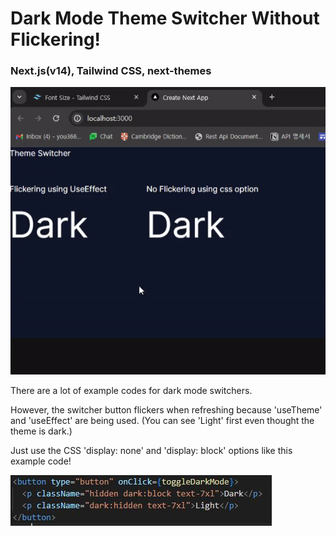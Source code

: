 # Dark Mode Theme Switcher Without Flickering!

### Next.js(v14), Tailwind CSS, next-themes

![screensh](./gif.gif)

There are a lot of example codes for dark mode switchers.

However, the switcher button flickers when refreshing because 'useTheme' and 'useEffect' are being used.
(You can see 'Light' first even thought the theme is dark.)

Just use the CSS 'display: none' and 'display: block' options like this example code!

![screensh](./img.jpg)
